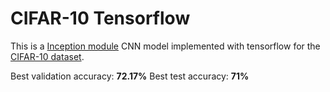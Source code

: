 # CIFAR-10 Tensorflow
This is a [Inception module](http://arxiv.org/pdf/1409.4842v1.pdf) CNN model implemented with tensorflow for the [CIFAR-10 dataset](https://www.cs.toronto.edu/~kriz/cifar.html).

Best validation accuracy: **72.17%**
Best test accuracy: **71%**
